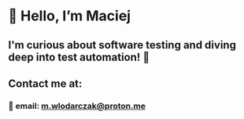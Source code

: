 # 👋 Hello, I’m Maciej
## I'm curious about software testing and diving deep into test automation! 🚀
## Contact me at:
### 📧 email: m.wlodarczak@proton.me
